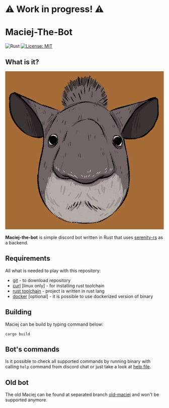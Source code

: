 # :warning: Work in progress! :warning:
# Maciej-The-Bot

![Rust](https://github.com/Xavrax/maciej-the-bot/actions/workflows/rust.yml/badge.svg)
[![License: MIT](https://img.shields.io/badge/License-MIT-yellow.svg)](https://opensource.org/licenses/MIT)

## What is it?

![Maciej - created by: twitter.com/artOphelia](maciej.png)

**Maciej-the-bot** is simple discord bot written in Rust that uses [serenity-rs](https://github.com/serenity-rs/serenity)
as a backend.

## Requirements

All what is needed to play with this repository:

- [git](https://git-scm.com/book/en/v2/Getting-Started-Installing-Git) - to download repository
- [curl](https://curl.se/download.html) [linux only] - for installing rust toolchain
- [rust toolchain](https://rustup.rs/) - project is written in rust lang
- [docker](https://docs.docker.com/engine/install/) [optional] - it is possible to use dockerized version of binary

## Building

Maciej can be build by typing command below:

```shell
cargo build
```

## Bot's commands

Is it possible to check all supported commands by running binary with calling `help` command
from discord chat or just take a look at [help file](messages/help.txt).

## Old bot

The old Maciej can be found at separated branch [old-maciej](https://github.com/Xavrax/maciej-the-bot/tree/old-maciej)
and won't be supported anymore.